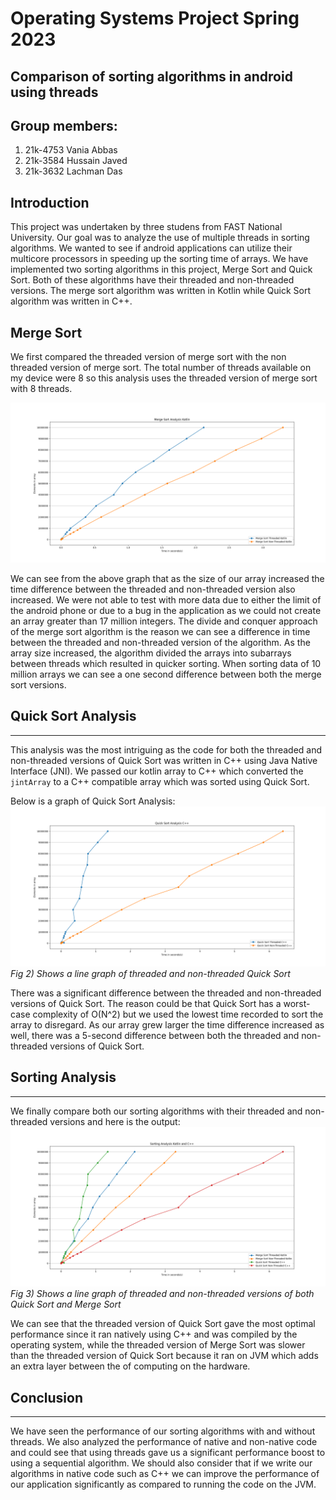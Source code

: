 # Operating Systems Project Spring 2023
## Comparison of sorting algorithms in android using threads
## Group members:
1. 21k-4753 Vania Abbas
2. 21k-3584 Hussain Javed
3. 21k-3632 Lachman Das


## Introduction

This project was undertaken by three studens from FAST National University. Our goal was to analyze the use of multiple threads in sorting algorithms. We wanted to see if android applications can utilize their multicore processors in speeding up the sorting time of arrays. We have implemented two sorting algorithms in this project, Merge Sort and Quick Sort. Both of these algorithms have their threaded and non-threaded versions. The merge sort algorithm was written in Kotlin while Quick Sort algorithm was written in C++.

## Merge Sort

We first compared the threaded version of merge sort with the non threaded version of merge sort. The total number of threads available on my device were 8 so this analysis uses the threaded version of merge sort with 8 threads.

![merge_sort_graph](images/merge_sort_analysis.png)

We can see from the above graph that as the size of our array increased the time difference between the threaded and non-threaded version also increased. We were not able to test with more data due to either the limit of the android phone or due to a bug in the application as we could not create an array greater than 17 million integers. The divide and conquer approach of the merge sort algorithm is the reason we can see a difference in time between the threaded and non-threaded version of the algorithm. As the array size increased, the algorithm divided the arrays into subarrays between threads which resulted in quicker sorting. When sorting data of 10 million arrays we can see a one second difference between both the merge sort versions.

## Quick Sort Analysis

---

This analysis was the most intriguing as the code for both the threaded and non-threaded versions of Quick Sort was written in C++ using Java Native Interface (JNI). We passed our kotlin array to C++ which converted the `jintArray` to a C++ compatible array which was sorted using Quick Sort.

Below is a graph of Quick Sort Analysis:
![quick_sort_graph](images/quick_sort_analysis.png)
*Fig 2) Shows a line graph of threaded and non-threaded Quick Sort*

There was a significant difference between the threaded and non-threaded versions of Quick Sort. The reason could be that Quick Sort has a worst-case complexity of O(N^2) but we used the lowest time recorded to sort the array to disregard. As our array grew larger the time difference increased as well, there was a 5-second difference between both the threaded and non-threaded versions of Quick Sort.

## Sorting Analysis

---

We finally compare both our sorting algorithms with their threaded and non-threaded versions and here is the output:
![sorting_analysis](images/sorting_analysis.png)
*Fig 3) Shows a line graph of threaded and non-threaded versions of both Quick Sort and Merge Sort*

We can see that the threaded version of Quick Sort gave the most optimal performance since it ran natively using C++ and was compiled by the operating system, while the threaded version of Merge Sort was slower than the threaded version of Quick Sort because it ran on JVM which adds an extra layer between the of computing on the hardware.

## Conclusion
---
We have seen the performance of our sorting algorithms with and without threads. We also analyzed the performance of native and non-native code and could see that using threads gave us a significant performance boost to using a sequential algorithm. We should also consider that if we write our algorithms in native code such as C++ we can improve the performance of our application significantly as compared to running the code on the JVM.
